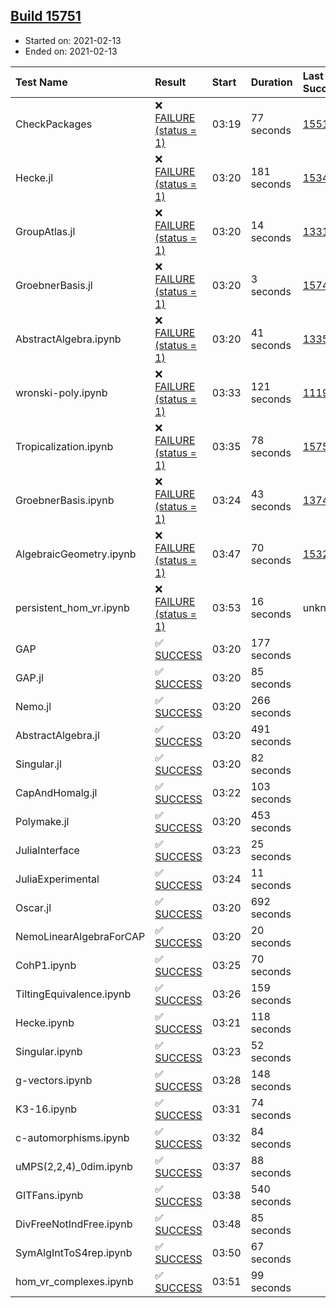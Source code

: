## [Build 15751](https://oscarci.mathematik.uni-kl.de/job/oscar/15751/)

* Started on: 2021-02-13
* Ended on: 2021-02-13

| Test Name    | Result | Start | Duration | Last Success | First Failure |
|:-------------|:-------|:------|:---------|:-------------|:--------------|
| CheckPackages | ❌ [FAILURE (status = 1)](https://oscarci.mathematik.uni-kl.de/job/oscar/15751/artifact/logs/build-15751/CheckPackages.log) | 03:19 | 77 seconds | [15514](https://oscarci.mathematik.uni-kl.de/job/oscar/15514/) | [15515](https://oscarci.mathematik.uni-kl.de/job/oscar/15515/) |
| Hecke.jl | ❌ [FAILURE (status = 1)](https://oscarci.mathematik.uni-kl.de/job/oscar/15751/artifact/logs/build-15751/Hecke.jl.log) | 03:20 | 181 seconds | [15344](https://oscarci.mathematik.uni-kl.de/job/oscar/15344/) | [15348](https://oscarci.mathematik.uni-kl.de/job/oscar/15348/) |
| GroupAtlas.jl | ❌ [FAILURE (status = 1)](https://oscarci.mathematik.uni-kl.de/job/oscar/15751/artifact/logs/build-15751/GroupAtlas.jl.log) | 03:20 | 14 seconds | [13311](https://oscarci.mathematik.uni-kl.de/job/oscar/13311/) | [13312](https://oscarci.mathematik.uni-kl.de/job/oscar/13312/) |
| GroebnerBasis.jl | ❌ [FAILURE (status = 1)](https://oscarci.mathematik.uni-kl.de/job/oscar/15751/artifact/logs/build-15751/GroebnerBasis.jl.log) | 03:20 | 3 seconds | [15745](https://oscarci.mathematik.uni-kl.de/job/oscar/15745/) | [15746](https://oscarci.mathematik.uni-kl.de/job/oscar/15746/) |
| AbstractAlgebra.ipynb | ❌ [FAILURE (status = 1)](https://oscarci.mathematik.uni-kl.de/job/oscar/15751/artifact/logs/build-15751/AbstractAlgebra.ipynb.log) | 03:20 | 41 seconds | [13355](https://oscarci.mathematik.uni-kl.de/job/oscar/13355/) | [13356](https://oscarci.mathematik.uni-kl.de/job/oscar/13356/) |
| wronski-poly.ipynb | ❌ [FAILURE (status = 1)](https://oscarci.mathematik.uni-kl.de/job/oscar/15751/artifact/logs/build-15751/wronski-poly.ipynb.log) | 03:33 | 121 seconds | [11192](https://oscarci.mathematik.uni-kl.de/job/oscar/11192/) | [11193](https://oscarci.mathematik.uni-kl.de/job/oscar/11193/) |
| Tropicalization.ipynb | ❌ [FAILURE (status = 1)](https://oscarci.mathematik.uni-kl.de/job/oscar/15751/artifact/logs/build-15751/Tropicalization.ipynb.log) | 03:35 | 78 seconds | [15750](https://oscarci.mathematik.uni-kl.de/job/oscar/15750/) | [15751](https://oscarci.mathematik.uni-kl.de/job/oscar/15751/) |
| GroebnerBasis.ipynb | ❌ [FAILURE (status = 1)](https://oscarci.mathematik.uni-kl.de/job/oscar/15751/artifact/logs/build-15751/GroebnerBasis.ipynb.log) | 03:24 | 43 seconds | [13748](https://oscarci.mathematik.uni-kl.de/job/oscar/13748/) | [13749](https://oscarci.mathematik.uni-kl.de/job/oscar/13749/) |
| AlgebraicGeometry.ipynb | ❌ [FAILURE (status = 1)](https://oscarci.mathematik.uni-kl.de/job/oscar/15751/artifact/logs/build-15751/AlgebraicGeometry.ipynb.log) | 03:47 | 70 seconds | [15322](https://oscarci.mathematik.uni-kl.de/job/oscar/15322/) | [15323](https://oscarci.mathematik.uni-kl.de/job/oscar/15323/) |
| persistent_hom_vr.ipynb | ❌ [FAILURE (status = 1)](https://oscarci.mathematik.uni-kl.de/job/oscar/15751/artifact/logs/build-15751/persistent_hom_vr.ipynb.log) | 03:53 | 16 seconds | unknown | unknown |
| GAP | ✅ [SUCCESS](https://oscarci.mathematik.uni-kl.de/job/oscar/15751/artifact/logs/build-15751/GAP.log) | 03:20 | 177 seconds |  |  |
| GAP.jl | ✅ [SUCCESS](https://oscarci.mathematik.uni-kl.de/job/oscar/15751/artifact/logs/build-15751/GAP.jl.log) | 03:20 | 85 seconds |  |  |
| Nemo.jl | ✅ [SUCCESS](https://oscarci.mathematik.uni-kl.de/job/oscar/15751/artifact/logs/build-15751/Nemo.jl.log) | 03:20 | 266 seconds |  |  |
| AbstractAlgebra.jl | ✅ [SUCCESS](https://oscarci.mathematik.uni-kl.de/job/oscar/15751/artifact/logs/build-15751/AbstractAlgebra.jl.log) | 03:20 | 491 seconds |  |  |
| Singular.jl | ✅ [SUCCESS](https://oscarci.mathematik.uni-kl.de/job/oscar/15751/artifact/logs/build-15751/Singular.jl.log) | 03:20 | 82 seconds |  |  |
| CapAndHomalg.jl | ✅ [SUCCESS](https://oscarci.mathematik.uni-kl.de/job/oscar/15751/artifact/logs/build-15751/CapAndHomalg.jl.log) | 03:22 | 103 seconds |  |  |
| Polymake.jl | ✅ [SUCCESS](https://oscarci.mathematik.uni-kl.de/job/oscar/15751/artifact/logs/build-15751/Polymake.jl.log) | 03:20 | 453 seconds |  |  |
| JuliaInterface | ✅ [SUCCESS](https://oscarci.mathematik.uni-kl.de/job/oscar/15751/artifact/logs/build-15751/JuliaInterface.log) | 03:23 | 25 seconds |  |  |
| JuliaExperimental | ✅ [SUCCESS](https://oscarci.mathematik.uni-kl.de/job/oscar/15751/artifact/logs/build-15751/JuliaExperimental.log) | 03:24 | 11 seconds |  |  |
| Oscar.jl | ✅ [SUCCESS](https://oscarci.mathematik.uni-kl.de/job/oscar/15751/artifact/logs/build-15751/Oscar.jl.log) | 03:20 | 692 seconds |  |  |
| NemoLinearAlgebraForCAP | ✅ [SUCCESS](https://oscarci.mathematik.uni-kl.de/job/oscar/15751/artifact/logs/build-15751/NemoLinearAlgebraForCAP.log) | 03:20 | 20 seconds |  |  |
| CohP1.ipynb | ✅ [SUCCESS](https://oscarci.mathematik.uni-kl.de/job/oscar/15751/artifact/logs/build-15751/CohP1.ipynb.log) | 03:25 | 70 seconds |  |  |
| TiltingEquivalence.ipynb | ✅ [SUCCESS](https://oscarci.mathematik.uni-kl.de/job/oscar/15751/artifact/logs/build-15751/TiltingEquivalence.ipynb.log) | 03:26 | 159 seconds |  |  |
| Hecke.ipynb | ✅ [SUCCESS](https://oscarci.mathematik.uni-kl.de/job/oscar/15751/artifact/logs/build-15751/Hecke.ipynb.log) | 03:21 | 118 seconds |  |  |
| Singular.ipynb | ✅ [SUCCESS](https://oscarci.mathematik.uni-kl.de/job/oscar/15751/artifact/logs/build-15751/Singular.ipynb.log) | 03:23 | 52 seconds |  |  |
| g-vectors.ipynb | ✅ [SUCCESS](https://oscarci.mathematik.uni-kl.de/job/oscar/15751/artifact/logs/build-15751/g-vectors.ipynb.log) | 03:28 | 148 seconds |  |  |
| K3-16.ipynb | ✅ [SUCCESS](https://oscarci.mathematik.uni-kl.de/job/oscar/15751/artifact/logs/build-15751/K3-16.ipynb.log) | 03:31 | 74 seconds |  |  |
| c-automorphisms.ipynb | ✅ [SUCCESS](https://oscarci.mathematik.uni-kl.de/job/oscar/15751/artifact/logs/build-15751/c-automorphisms.ipynb.log) | 03:32 | 84 seconds |  |  |
| uMPS(2,2,4)_0dim.ipynb | ✅ [SUCCESS](https://oscarci.mathematik.uni-kl.de/job/oscar/15751/artifact/logs/build-15751/uMPS-2-2-4-_0dim.ipynb.log) | 03:37 | 88 seconds |  |  |
| GITFans.ipynb | ✅ [SUCCESS](https://oscarci.mathematik.uni-kl.de/job/oscar/15751/artifact/logs/build-15751/GITFans.ipynb.log) | 03:38 | 540 seconds |  |  |
| DivFreeNotIndFree.ipynb | ✅ [SUCCESS](https://oscarci.mathematik.uni-kl.de/job/oscar/15751/artifact/logs/build-15751/DivFreeNotIndFree.ipynb.log) | 03:48 | 85 seconds |  |  |
| SymAlgIntToS4rep.ipynb | ✅ [SUCCESS](https://oscarci.mathematik.uni-kl.de/job/oscar/15751/artifact/logs/build-15751/SymAlgIntToS4rep.ipynb.log) | 03:50 | 67 seconds |  |  |
| hom_vr_complexes.ipynb | ✅ [SUCCESS](https://oscarci.mathematik.uni-kl.de/job/oscar/15751/artifact/logs/build-15751/hom_vr_complexes.ipynb.log) | 03:51 | 99 seconds |  |  |
